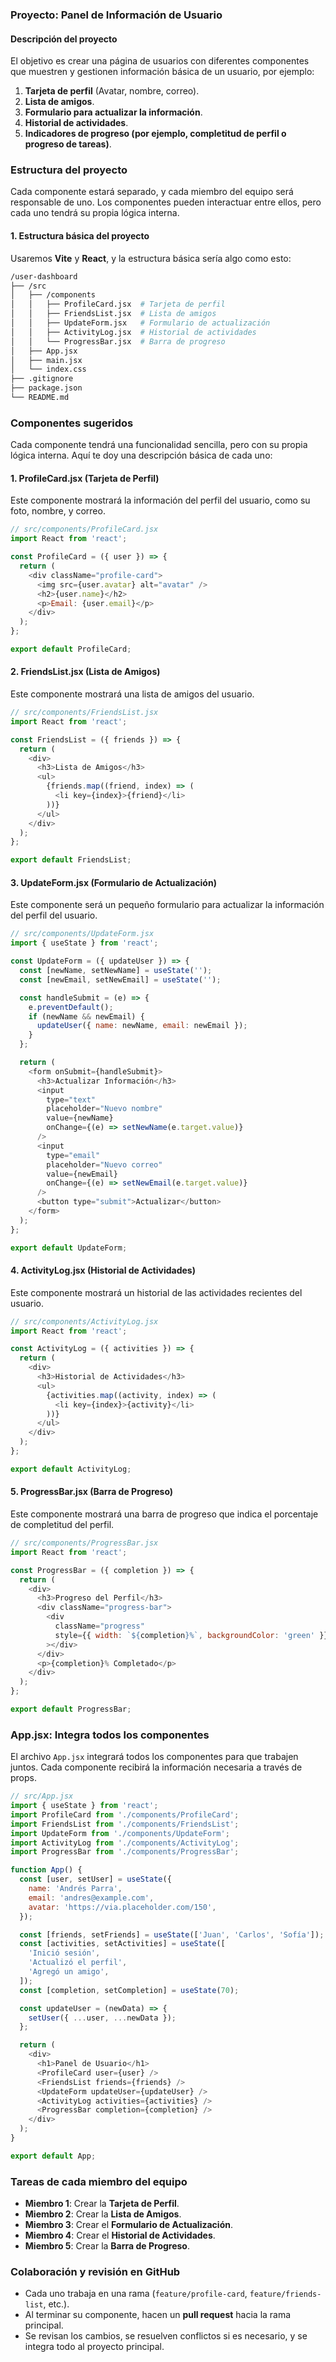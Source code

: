 ### **Proyecto: Panel de Información de Usuario**

#### **Descripción del proyecto**
El objetivo es crear una página de usuarios con diferentes componentes que muestren y gestionen información básica de un usuario, por ejemplo:
1. **Tarjeta de perfil** (Avatar, nombre, correo).
2. **Lista de amigos**.
3. **Formulario para actualizar la información**.
4. **Historial de actividades**.
5. **Indicadores de progreso (por ejemplo, completitud de perfil o progreso de tareas)**.

### **Estructura del proyecto**
Cada componente estará separado, y cada miembro del equipo será responsable de uno. Los componentes pueden interactuar entre ellos, pero cada uno tendrá su propia lógica interna.

#### **1. Estructura básica del proyecto**

Usaremos **Vite** y **React**, y la estructura básica sería algo como esto:

```bash
/user-dashboard
├── /src
│   ├── /components
│   │   ├── ProfileCard.jsx  # Tarjeta de perfil
│   │   ├── FriendsList.jsx  # Lista de amigos
│   │   ├── UpdateForm.jsx   # Formulario de actualización
│   │   ├── ActivityLog.jsx  # Historial de actividades
│   │   └── ProgressBar.jsx  # Barra de progreso
│   ├── App.jsx
│   ├── main.jsx
│   └── index.css
├── .gitignore
├── package.json
└── README.md
```

### **Componentes sugeridos**

Cada componente tendrá una funcionalidad sencilla, pero con su propia lógica interna. Aquí te doy una descripción básica de cada uno:

#### **1. ProfileCard.jsx (Tarjeta de Perfil)**
Este componente mostrará la información del perfil del usuario, como su foto, nombre, y correo.

```javascript
// src/components/ProfileCard.jsx
import React from 'react';

const ProfileCard = ({ user }) => {
  return (
    <div className="profile-card">
      <img src={user.avatar} alt="avatar" />
      <h2>{user.name}</h2>
      <p>Email: {user.email}</p>
    </div>
  );
};

export default ProfileCard;
```

#### **2. FriendsList.jsx (Lista de Amigos)**
Este componente mostrará una lista de amigos del usuario.

```javascript
// src/components/FriendsList.jsx
import React from 'react';

const FriendsList = ({ friends }) => {
  return (
    <div>
      <h3>Lista de Amigos</h3>
      <ul>
        {friends.map((friend, index) => (
          <li key={index}>{friend}</li>
        ))}
      </ul>
    </div>
  );
};

export default FriendsList;
```

#### **3. UpdateForm.jsx (Formulario de Actualización)**
Este componente será un pequeño formulario para actualizar la información del perfil del usuario.

```javascript
// src/components/UpdateForm.jsx
import { useState } from 'react';

const UpdateForm = ({ updateUser }) => {
  const [newName, setNewName] = useState('');
  const [newEmail, setNewEmail] = useState('');

  const handleSubmit = (e) => {
    e.preventDefault();
    if (newName && newEmail) {
      updateUser({ name: newName, email: newEmail });
    }
  };

  return (
    <form onSubmit={handleSubmit}>
      <h3>Actualizar Información</h3>
      <input
        type="text"
        placeholder="Nuevo nombre"
        value={newName}
        onChange={(e) => setNewName(e.target.value)}
      />
      <input
        type="email"
        placeholder="Nuevo correo"
        value={newEmail}
        onChange={(e) => setNewEmail(e.target.value)}
      />
      <button type="submit">Actualizar</button>
    </form>
  );
};

export default UpdateForm;
```

#### **4. ActivityLog.jsx (Historial de Actividades)**
Este componente mostrará un historial de las actividades recientes del usuario.

```javascript
// src/components/ActivityLog.jsx
import React from 'react';

const ActivityLog = ({ activities }) => {
  return (
    <div>
      <h3>Historial de Actividades</h3>
      <ul>
        {activities.map((activity, index) => (
          <li key={index}>{activity}</li>
        ))}
      </ul>
    </div>
  );
};

export default ActivityLog;
```

#### **5. ProgressBar.jsx (Barra de Progreso)**
Este componente mostrará una barra de progreso que indica el porcentaje de completitud del perfil.

```javascript
// src/components/ProgressBar.jsx
import React from 'react';

const ProgressBar = ({ completion }) => {
  return (
    <div>
      <h3>Progreso del Perfil</h3>
      <div className="progress-bar">
        <div
          className="progress"
          style={{ width: `${completion}%`, backgroundColor: 'green' }}
        ></div>
      </div>
      <p>{completion}% Completado</p>
    </div>
  );
};

export default ProgressBar;
```

### **App.jsx: Integra todos los componentes**
El archivo `App.jsx` integrará todos los componentes para que trabajen juntos. Cada componente recibirá la información necesaria a través de props.

```javascript
// src/App.jsx
import { useState } from 'react';
import ProfileCard from './components/ProfileCard';
import FriendsList from './components/FriendsList';
import UpdateForm from './components/UpdateForm';
import ActivityLog from './components/ActivityLog';
import ProgressBar from './components/ProgressBar';

function App() {
  const [user, setUser] = useState({
    name: 'Andrés Parra',
    email: 'andres@example.com',
    avatar: 'https://via.placeholder.com/150',
  });

  const [friends, setFriends] = useState(['Juan', 'Carlos', 'Sofía']);
  const [activities, setActivities] = useState([
    'Inició sesión',
    'Actualizó el perfil',
    'Agregó un amigo',
  ]);
  const [completion, setCompletion] = useState(70);

  const updateUser = (newData) => {
    setUser({ ...user, ...newData });
  };

  return (
    <div>
      <h1>Panel de Usuario</h1>
      <ProfileCard user={user} />
      <FriendsList friends={friends} />
      <UpdateForm updateUser={updateUser} />
      <ActivityLog activities={activities} />
      <ProgressBar completion={completion} />
    </div>
  );
}

export default App;
```

### **Tareas de cada miembro del equipo**
- **Miembro 1**: Crear la **Tarjeta de Perfil**.
- **Miembro 2**: Crear la **Lista de Amigos**.
- **Miembro 3**: Crear el **Formulario de Actualización**.
- **Miembro 4**: Crear el **Historial de Actividades**.
- **Miembro 5**: Crear la **Barra de Progreso**.

### **Colaboración y revisión en GitHub**
- Cada uno trabaja en una rama (`feature/profile-card`, `feature/friends-list`, etc.).
- Al terminar su componente, hacen un **pull request** hacia la rama principal.
- Se revisan los cambios, se resuelven conflictos si es necesario, y se integra todo al proyecto principal.

